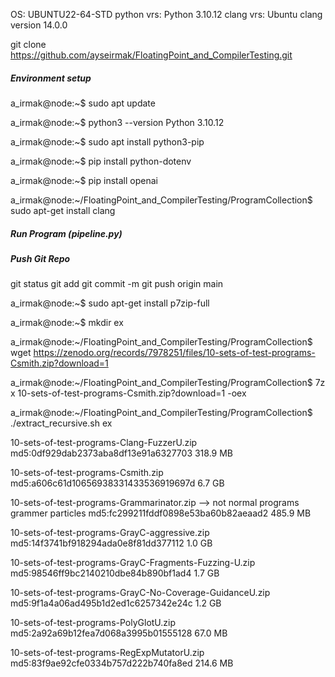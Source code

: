 OS: UBUNTU22-64-STD
python vrs: Python 3.10.12
clang vrs:  Ubuntu clang version 14.0.0

git clone https://github.com/ayseirmak/FloatingPoint_and_CompilerTesting.git
##### Environment setup ####

a_irmak@node:~$ sudo apt update

a_irmak@node:~$ python3 --version
Python 3.10.12

a_irmak@node:~$ sudo apt install python3-pip

a_irmak@node:~$ pip install python-dotenv

a_irmak@node:~$ pip install openai

a_irmak@node:~/FloatingPoint_and_CompilerTesting/ProgramCollection$ sudo apt-get install clang

##### Run Program (pipeline.py) ####

##### Push Git Repo ####
git status
git add <modified folder and files>
git commit -m <commit>
git push origin main


a_irmak@node:~$ sudo apt-get install p7zip-full

a_irmak@node:~$ mkdir ex

a_irmak@node:~/FloatingPoint_and_CompilerTesting/ProgramCollection$ wget https://zenodo.org/records/7978251/files/10-sets-of-test-programs-Csmith.zip?download=1

a_irmak@node:~/FloatingPoint_and_CompilerTesting/ProgramCollection$ 7z x 10-sets-of-test-programs-Csmith.zip?download=1 -oex

a_irmak@node:~/FloatingPoint_and_CompilerTesting/ProgramCollection$ ./extract_recursive.sh ex



10-sets-of-test-programs-Clang-FuzzerU.zip 
md5:0df929dab2373aba8df13e91a6327703 	318.9 MB

10-sets-of-test-programs-Csmith.zip
md5:a606c61d10656938331433536919697d 	6.7 GB

10-sets-of-test-programs-Grammarinator.zip --> not normal programs grammer particles
md5:fc299211fddf0898e53ba60b82aeaad2 	485.9 MB

10-sets-of-test-programs-GrayC-aggressive.zip
md5:14f3741bf918294ada0e8f81dd377112 	1.0 GB	

10-sets-of-test-programs-GrayC-Fragments-Fuzzing-U.zip
md5:98546ff9bc2140210dbe84b890bf1ad4 	1.7 GB	 

10-sets-of-test-programs-GrayC-No-Coverage-GuidanceU.zip
md5:9f1a4a06ad495b1d2ed1c6257342e24c 	1.2 GB	 

10-sets-of-test-programs-PolyGlotU.zip
md5:2a92a69b12fea7d068a3995b01555128 	67.0 MB	

10-sets-of-test-programs-RegExpMutatorU.zip
md5:83f9ae92cfe0334b757d222b740fa8ed 	214.6 MB


